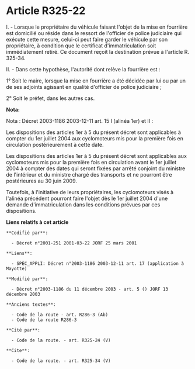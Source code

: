 # Article R325-22

I. - Lorsque le propriétaire du véhicule faisant l'objet de la mise en fourrière est domicilié ou réside dans le ressort de
l'officier de police judiciaire qui exécute cette mesure, celui-ci peut faire garder le véhicule par son propriétaire, à
condition que le certificat d'immatriculation soit immédiatement retiré. Ce document reçoit la destination prévue à l'article
R. 325-34.

II. - Dans cette hypothèse, l'autorité dont relève la fourrière est :

1° Soit le maire, lorsque la mise en fourrière a été décidée par lui ou par un de ses adjoints agissant en qualité d'officier
de police judiciaire ;

2° Soit le préfet, dans les autres cas.

**Nota:**

Nota : Décret 2003-1186 2003-12-11 art. 15 I (alinéa 1er) et II :

Les dispositions des articles 1er à 5 du présent décret sont applicables à compter du 1er juillet 2004 aux cyclomoteurs mis
pour la première fois en circulation postérieurement à cette date.

Les dispositions des articles 1er à 5 du présent décret sont applicables aux cyclomoteurs mis pour la première fois en
circulation avant le 1er juillet 2004 à compter des dates qui seront fixées par arrêté conjoint du ministre de l'intérieur et
du ministre chargé des transports et ne pourront être postérieures au 30 juin 2009.

Toutefois, à l'initiative de leurs propriétaires, les cyclomoteurs visés à l'alinéa précédent pourront faire l'objet dès le
1er juillet 2004 d'une demande d'immatriculation dans les conditions prévues par ces dispositions.

**Liens relatifs à cet article**

	**Codifié par**:

	  - Décret n°2001-251 2001-03-22 JORF 25 mars 2001

	**Liens**:

	  - SPEC_APPLI: Décret n°2003-1186 2003-12-11 art. 17 (application à Mayotte)

	**Modifié par**:

	  - Décret n°2003-1186 du 11 décembre 2003 - art. 5 () JORF 13 décembre 2003

	**Anciens textes**:

	  - Code de la route - art. R286-3 (Ab)
	  - Code de la route R286-3

	**Cité par**:

	  - Code de la route. - art. R325-24 (V)

	**Cite**:

	  - Code de la route. - art. R325-34 (V)
